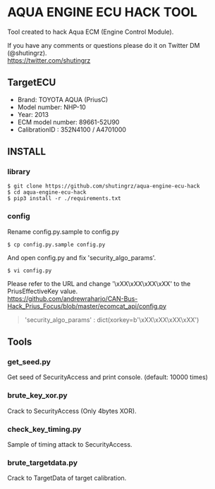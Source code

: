 # AQUA ENGINE ECU HACK TOOL
Tool created to hack Aqua ECM (Engine Control Module).  

If you have any comments or questions please do it on Twitter DM (@shutingrz).  
https://twitter.com/shutingrz

## TargetECU
- Brand: TOYOTA AQUA (PriusC)
- Model number: NHP-10
- Year: 2013
- ECM model number: 89661-52U90
- CalibrationID : 352N4100 / A4701000


## INSTALL
### library
```
$ git clone https://github.com/shutingrz/aqua-engine-ecu-hack
$ cd aqua-engine-ecu-hack
$ pip3 install -r ./requirements.txt
```

### config
Rename config.py.sample to config.py
```
$ cp config.py.sample config.py
```

And open config.py and fix 'security_algo_params'.
```
$ vi config.py
```

Please refer to the URL and change '\xXX\xXX\xXX\xXX' to the PriusEffectiveKey value.  
https://github.com/andrewraharjo/CAN-Bus-Hack_Prius_Focus/blob/master/ecomcat_api/config.py  
> 'security_algo_params'		: dict(xorkey=b'\xXX\xXX\xXX\xXX')

## Tools

### get_seed.py
Get seed of SecurityAccess and print console. (default: 10000 times)

### brute_key_xor.py
Crack to SecurityAccess (Only 4bytes XOR).

### check_key_timing.py
Sample of timing attack to SecurityAccess.

### brute_targetdata.py
Crack to TargetData of target calibration.